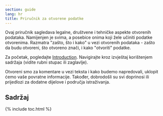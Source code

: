 ```yaml
---
section: guide
lang: hr
title: Priručnik za otvorene podatke
---
```


Ovaj priručnik sagledava legalne, društvene i tehničke aspekte otvorenih podataka. Namijenjen je svima, a posebice onima koji žele učiniti podatke otvorenima. Razmatra "zašto, što i kako" u vezi otvorenih podataka - zašto da budu otvoreni, što otvoreno znači, i kako "otvoriti" podatke.

Za početak, pogledajte [Introduction](introduction/). Navigirajte kroz izvještaj korištenjem sadržaja (vidite rubni stupac ili zaglavlje).

Otvoreni smo za komentare u vezi teksta i kako budemo napredovali, uklopit ćemo vaše povratne informacije. Također, dobrodošli su svi doprinosi ili prijedlozi za dodatne dijelove i područja istraživanja.

## Sadržaj

{% include toc.html %}
